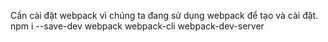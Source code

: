Cần cài đặt webpack vì chúng ta đang sử dụng webpack để tạo và cài đặt.
npm i --save-dev webpack webpack-cli webpack-dev-server